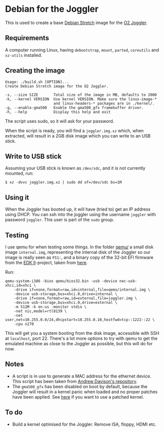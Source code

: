 # Debian for the Joggler

This is used to create a base [Debian Stretch](https://www.debian.org/) image for
the [O2 Joggler](https://en.wikipedia.org/wiki/O2_Joggler).

## Requirements

A computer running Linux, having `debootstrap`, `mount`, `parted`, `coreutils`
and `xz-utils` installed.

## Creating the image

    Usage: ./build.sh [OPTION]...
    Create Debian Stretch image for the O2 Joggler.
    
    -s, --size SIZE       Total size of the image in MB, defaults to 2000
    -k, --kernel VERSION  Use kernel VERSION. Make sure the linux-image-*
                          and linux-headers-* packages are in ./kernel/.
    -g, --enable-gma500   Enable the gma500_gfx framebuffer driver.
    -h, --help            Display this help and exit

The script uses sudo, so it will ask for your password.

When the script is ready, you will find a `joggler.img.xz` which, when
extracted, will result in a 2GB disk image which you can write to an
USB stick.

## Write to USB stick

Assuming your USB stick is known as `/dev/sdc`, and it is not currently
mounted, run:

    $ xz -dvvc joggler.img.xz | sudo dd of=/dev/sdc bs=1M

## Using it

When the Joggler has booted up, it will have (tried to) get an IP address
using DHCP. You can ssh into the joggler using the username `joggler` with
password `joggler`. This user is part of the `sudo` group.

## Testing

I use qemu for when testing some things. In the folder [qemu/](qemu/) a small
disk image `internal.img`, representing the internal disk of the Joggler so
our image is really seen as `FS1:`, and a binary copy of the 32-bit EFI
firmware from the [EDK II](https://github.com/tianocore/edk2)-project, taken
from [here](https://github.com/BlankOn/ovmf-blobs).

Run:

    qemu-system-i386 -bios qemu/bios32.bin -usb -device nec-usb-xhci,id=xhci \
        -drive if=none,format=raw,id=internal,file=qemu/internal.img \
        -device usb-storage,bus=xhci.0,drive=internal \
        -drive if=none,format=raw,id=external,file=joggler.img \
        -device usb-storage,bus=xhci.0,drive=external \
        -m 512M -k en-us -monitor stdio \
        -net nic,model=rtl8139 \
        -net user,net=10.255.0.0/24,dhcpstart=10.255.0.10,hostfwd=tcp::1222-:22 \
        -cpu n270

This will get you a system booting from the disk image, accessible with SSH at
`localhost`, port 22. There's a lot more options to try with qemu to get the
emulated machine as close to the Joggler as possible, but this will do for now.

## Notes

* A script is in use to generate a MAC address for the ethernet device. This
  script has been taken from [Andrew Davison's repository](https://github.com/andydvsn/OpenFrame-Ubuntu/).
* The `gma500_gfx` has been disabled on boot by default, because the Joggler
  will result in a kernel panic when loaded and no proper patches have been
  applied. See [here](kernel/) if you want to use a patched kernel.

## To do

* Build a kernel optimised for the Joggler. Remove ISA, floppy, HDMI etc.
